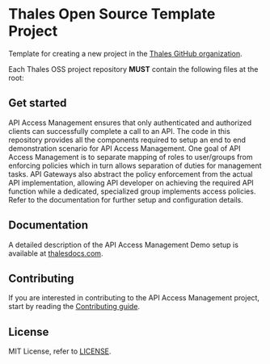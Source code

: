 # Thales Open Source Template Project

Template for creating a new project in the [Thales GitHub organization](https://github.com/ThalesGroup). 

Each Thales OSS project repository **MUST** contain the following files at the root:
## Get started

API Access Management ensures that only authenticated and authorized clients can successfully complete a call to an API. The code in this repository provides all the components required to setup an end to end demonstration scenario for API Access Management. One goal of API Access Management is to separate mapping of roles to user/groups from enforcing policies which in turn allows separation of duties for management tasks. API Gateways also abstract the policy enforcement from the actual API implementation, allowing API developer on achieving the required API function while a dedicated, specialized group implements access policies. Refer to the documentation for further setup and configuration details.

## Documentation

A detailed description of the API Access Management Demo setup is available at [thalesdocs.com](https://thalesdocs.com/sta/Content/Home.htm).

## Contributing

If you are interested in contributing to the API Access Management project, start by reading the [Contributing guide](/CONTRIBUTING.md).

## License

MIT License, refer to [LICENSE](/LICENSE).
